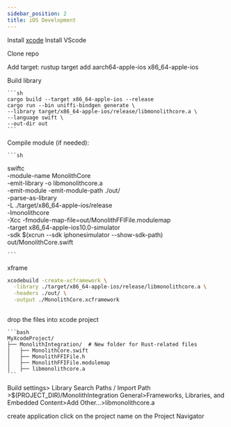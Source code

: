 ```yaml
---
sidebar_position: 2
title: iOS Development
---
```


Install [xcode](https://developer.apple.com/xcode/)
Install VScode

Clone repo

Add target:
    rustup target add aarch64-apple-ios x86_64-apple-ios

Build library

    ```sh
    cargo build --target x86_64-apple-ios --release
    cargo run --bin uniffi-bindgen generate \
    --library target/x86_64-apple-ios/release/libmonolithcore.a \
    --language swift \
    --out-dir out
    ```

Compile module (if needed):

    ```sh
swiftc \
    -module-name MonolithCore \
    -emit-library -o libmonolithcore.a \
    -emit-module -emit-module-path ./out/ \
    -parse-as-library \
    -L ./target/x86_64-apple-ios/release \
    -lmonolithcore \
    -Xcc -fmodule-map-file=out/MonolithFFIFile.modulemap \
    -target x86_64-apple-ios10.0-simulator \
    -sdk $(xcrun --sdk iphonesimulator --show-sdk-path) \
    out/MonolithCore.swift

    ```

xframe

```sh
xcodebuild -create-xcframework \
  -library ./target/x86_64-apple-ios/release/libmonolithcore.a \
  -headers ./out/ \
  -output ./MonolithCore.xcframework
  
```
drop the files into xcode project

    ```bash
    MyXcodeProject/
    ├── MonolithIntegration/  # New folder for Rust-related files
    │   ├── MonolithCore.swift
    │   ├── MonolithFFIFile.h
    │   ├── MonolithFFIFile.modulemap
    │   ├── libmonolithcore.a
    ```

Build settings> Library Search Paths / Import Path >$(PROJECT_DIR)/MonolithIntegration
General>Frameworks, Libraries, and Embedded Content>Add Other...>libmonolithcore.a


create application
click on the project name on the  Project Navigator

